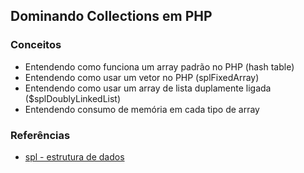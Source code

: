 ## Dominando Collections em PHP

### Conceitos

- Entendendo como funciona um array padrão no PHP (hash table)
- Entendendo como usar um vetor no PHP (splFixedArray)
- Entendendo como usar um array de lista duplamente ligada ($splDoublyLinkedList)
- Entendendo consumo de memória em cada tipo de array

### Referências

- [spl - estrutura de dados](https://www.php.net/manual/pt_BR/spl.datastructures.php)